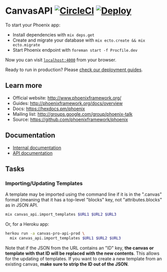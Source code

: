 # CanvasAPI [![CircleCI](https://circleci.com/gh/usecanvas/pro-api.svg?style=svg&circle-token=3bc227708e24ca576bd7b1db5f61a028e1441f39)](https://circleci.com/gh/usecanvas/pro-api) [![Deploy](https://www.herokucdn.com/deploy/button.svg)](https://heroku.com/deploy?template=https://github.com/usecanvas/pro-api/tree/master)

To start your Phoenix app:

  * Install dependencies with `mix deps.get`
  * Create and migrate your database with `mix ecto.create && mix ecto.migrate`
  * Start Phoenix endpoint with `foreman start -f Procfile.dev`

Now you can visit [`localhost:4000`](http://localhost:4000) from your browser.

Ready to run in production? Please [check our deployment guides](http://www.phoenixframework.org/docs/deployment).

## Learn more

  * Official website: http://www.phoenixframework.org/
  * Guides: http://phoenixframework.org/docs/overview
  * Docs: https://hexdocs.pm/phoenix
  * Mailing list: http://groups.google.com/group/phoenix-talk
  * Source: https://github.com/phoenixframework/phoenix

## Documentation

- [Internal documentation](https://usecanvas.github.io/pro-api)
- [API documentation](https://github.com/usecanvas/pro-api/blob/master/api.md)

## Tasks

### Importing/Updating Templates

A template may be imported using the command line if it is in the ".canvas"
format (meaning that it has a top-level "blocks" key, not "attributes.blocks"
as in JSON API.

```sh
mix canvas_api.import_templates $URL1 $URL2 $URL3
```

Or, for a Heroku app:

```sh
herkou run -a canvas-pro-api-prod \
  mix canvas_api.import_templates $URL1 $URL2 $URL3
```

Note that if the JSON from the URL contains an "ID" key, **the canvas or
template with that ID will be replaced with the new contents**. This allows
for the updating of templates. If you want to create a new template from an
existing canvas, **make sure to strip the ID out of the JSON**.
